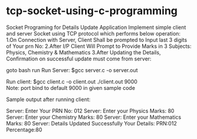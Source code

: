 # tcp-socket-using-c-programming
Socket Programing for Details Update Application
Implement simple client and server Socket using TCP protocol which performs below operation:
1.On Connection with Server, Client Shall be prompted to Input last 3 digits of Your prn No:
2.After I/P Client Will Prompt to Provide Marks in 3 Subjects: Physics, Chemistry & Mathematics 
3.After Updating the Details, Confirmation on successful update must come from server:

goto bash run
Run Server:
$gcc server.c -o server.out


Run client:
$gcc client.c -o client.out
./client.out <Server IP>  9000  
Note: port bind to default 9000 in given sample code
  
Sample output after running client:

Server: Enter Your PRN No:
012
Server: Enter your Physics Marks:
80
Server: Enter your Chemistry Marks:
80
Server: Enter your Mathematics Marks:
80
Server: Details Updated Successfully
Your Details:
PRN:012
Percentage:80
